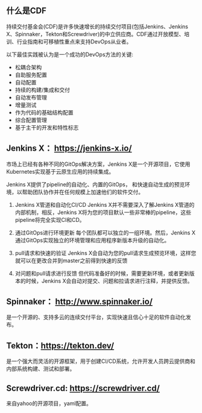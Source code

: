 ## 什么是CDF
持续交付基金会(CDF)是许多快速增长的持续交付项目(包括Jenkins、Jenkins X、Spinnaker，Tekton和Screwdriver)的中立供应商。CDF通过开放模型、培训、行业指南和可移植性重点来支持DevOps从业者。

以下最佳实践被认为是一个成功的DevOps方法的关键:  
- 松耦合架构
- 自助服务配置
- 自动配置
- 持续的构建/集成和交付
- 自动发布管理
- 增量测试
- 作为代码的基础结构配置
- 综合配置管理
- 基于主干的开发和特性标志

## Jenkins X： https://jenkins-x.io/
市场上已经有各种不同的GitOps解决方案，Jenkins X是一个开源项目，它使用Kubernetes实现基于云原生应用的持续集成。

Jenkins X提供了pipeline的自动化、内置的GitOps， 和快速自动生成的预览环境，以帮助团队协作并在任何规模上加速他们的软件交付。

1. Jenkins X管道和自动化CI/CD
Jenkins X并不需要深入了解Jenkins X管道的内部机制，相反，Jenkins X将为您的项目默认一些非常棒的pipeline，这些pipeline将完全实现CI和CD。

2. 通过GitOps进行环境更新
每个团队都可以独立的一组环境。然后，Jenkins X通过GitOps实现独立的环境管理和应用程序新版本升级的自动化。

3. pull请求和快速的验证
Jenkins X会自动为您的pull请求生成预览环境，这样您就可以在更改合并到master之前得到快速的反馈

4. 对问题和pull请求进行反馈
但代码准备好的时候，需要更新环境，或者更新版本的时候，Jenkins X会自动对提交、问题和拉请求进行注释，并提供反馈。



## Spinnaker： http://www.spinnaker.io/
是一个开源的、支持多云的连续交付平台，实现快速且信心十足的软件自动化发布。

## Tekton：https://tekton.dev/
是一个强大而灵活的开源框架，用于创建CI/CD系统，允许开发人员跨云提供商和内部系统构建、测试和部署。

## Screwdriver.cd: https://screwdriver.cd/
来自yahoo的开源项目，yaml配置。


